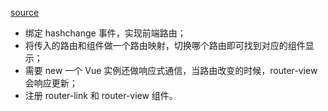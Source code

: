 [source](https://juejin.im/post/5b35dcb5f265da59a117344d)

- 绑定 hashchange 事件，实现前端路由；
- 将传入的路由和组件做一个路由映射，切换哪个路由即可找到对应的组件显示；
- 需要 new 一个 Vue 实例还做响应式通信，当路由改变的时候，router-view 会响应更新；
- 注册 router-link 和 router-view 组件。